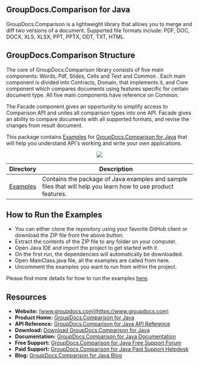 ## GroupDocs.Comparison for Java

GroupDocs.Comparison is a lightweight library that allows you to merge and diff two versions of a document. Supported file formats include: PDF, DOC, DOCX, XLS, XLSX, PPT, PPTX, ODT, TXT, HTML.

## GroupDocs.Comparison Structure

The core of GroupDocs.Comparison library consists of five main components: Words, Pdf, Slides, Cells and Text and Common . Each main component is divided into Contracts, Domain, that implements it, and Core component which compares documents using features specific for certain document type.
All five main components have reference on Common.

The Facade component gives an opportunity to simplify access to Comparison API and unites all comparison types into one API. Facade gives an ability to compare documents with all supported formats, and revise the changes from result document.

This package contains [Examples](https://github.com/groupdocs-comparison/GroupDocs.Comparison-for-Java/tree/master/Examples) for [GroupDocs.Comparison for Java](https://products.groupdocs.com/comparison/java) that will help you understand API's working and write your own applications.

<p align="center">

  <a title="Download complete GroupDocs.Comparison for Java source code" href="https://codeload.github.com/groupdocs-comparison/GroupDocs.Comparison-for-Java/zip/master">
	<img src="https://raw.github.com/AsposeExamples/java-examples-dashboard/master/images/downloadZip-Button-Large.png" />
  </a>
</p>

Directory | Description
--------- | -----------
[Examples](https://github.com/groupdocs-comparison/GroupDocs.Comparison-for-Java/tree/master/Examples)  | Contains the package of Java examples and sample files that will help you learn how to use product features.

## How to Run the Examples

+ You can either clone the repository using your favorite GitHub client or download the ZIP file from the above button.
+ Extract the contents of the ZIP file to any folder on your computer.
+ Open Java IDE and import the project to get started with it.
+ On the first run, the dependencies will automatically be downloaded.
+ Open MainClass.java file, all the examples are called from here.
+ Uncomment the examples you want to run from within the project.

Please find more details for how to run the examples [here](https://docs.groupdocs.com/display/comparisonjava/How+to+Run+Examples).

##  Resources

+ **Website:** [www.groupdocs.com](https://www.groupdocs.com)
+ **Product Home:** [GroupDocs.Comparison for Java](https://products.groupdocs.com/comparison/java)
+ **API Reference:** [GroupDocs.Comparison for Java API Reference](https://apireference.groupdocs.com/java/comparison)
+ **Download:** [Download GroupDocs.Comparison for Java](https://artifact.groupdocs.com/repo/com/groupdocs/groupdocs-comparison/)
+ **Documentation:** [GroupDocs.Comparison for Java Documentation](https://docs.groupdocs.com/display/comparisonjava/Home)
+ **Free Support:** [GroupDocs.Comparison for Java Free Support Forum](https://forum.groupdocs.com/c/comparison)
+ **Paid Support:** [GroupDocs.Comparison for Java Paid Support Helpdesk](https://helpdesk.groupdocs.com/)
+ **Blog:** [GroupDocs.Comparison for Java Blog](https://blog.groupdocs.com/category/groupdocs-comparison-product-family/)
